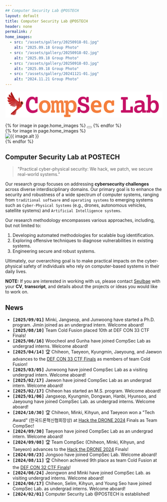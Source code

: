 ```yaml
---
## Computer Security Lab @POSTECH
layout: default
title: Computer Security Lab @POSTECH
header: none
permalink: /
home_images:
  - src: "/assets/gallery/20250918-01.jpg"
    alt: "2025.09.18 Group Photo"
  - src: "/assets/gallery/20250918-02.jpg"
    alt: "2025.09.18 Group Photo"
  - src: "/assets/gallery/20250918-03.jpg"
    alt: "2025.09.18 Group Photo"
  - src: "/assets/gallery/20241121-01.jpg"
    alt: "2024.11.21 Group Photo"
---
```


![CompSec Logo](/assets/logo/compsec-main.png)
<br>

<div id="carouselExampleIndicators" class="carousel slide" data-bs-ride="carousel">
  <div class="carousel-indicators">
    {% for image in page.home_images %}
      <button
        type="button"
        data-bs-target="#carouselExampleIndicators"
        data-bs-slide-to="{{ forloop.index0 }}"
        {% if forloop.first %}class="active" aria-current="true"{% endif %}
        aria-label="Slide {{ forloop.index }}"
      ></button>
    {% endfor %}
  </div>

  <div class="carousel-inner">
    {% for image in page.home_images %}
      <div class="carousel-item {% if forloop.first %}active{% endif %}">
        <img src="{{ image.src | relative_url }}" class="d-block w-100" alt="{{ image.alt }}">
      </div>
    {% endfor %}
  </div>

  <!-- uncomment below if you want prev/next buttons -->
  <!--
  <button class="carousel-control-prev" type="button" data-bs-target="#carouselExampleIndicators" data-bs-slide="prev">
    <span class="carousel-control-prev-icon" aria-hidden="true"></span>
    <span class="visually-hidden">Previous</span>
  </button>
  <button class="carousel-control-next" type="button" data-bs-target="#carouselExampleIndicators" data-bs-slide="next">
    <span class="carousel-control-next-icon" aria-hidden="true"></span>
    <span class="visually-hidden">Next</span>
  </button> -->
</div>

## Computer Security Lab at POSTECH

> "Practical cyber-physical security:
> We hack, we patch, we secure real-world systems."

Our research group focuses on addressing **cybersecurity challenges**
across diverse interdisciplinary domains.
Our primary goal is to enhance the security and robustness
of a wide spectrum of computer systems,
ranging from `traditional software` and `operating systems`
to emerging systems such as
`Cyber-Physical Systems` (e.g., drones, autonomous vehicles, satellite systems)
and `Artificial Intelligence systems`.

Our research methodology encompasses various approaches,
including, but not limited to:
1. Developing automated methodologies for scalable bug identification.
2. Exploring offensive techniques to diagnose vulnerabilities in
existing systems.
3. Engineering secure and robust systems.

Ultimately, our overarching goal is to make practical impacts on
the cyber-physical safety of individuals who rely on computer-based systems
in their daily lives.

**NOTE:** If you are interested in working with us,
      please contact [Seulbae](mailto:seulbae@postech.ac.kr)
      with your **CV**, **transcript**, and details about the projects or ideas
      you would like to work on.

## News

- **<tt>[2025/09/01]</tt>** Minki, Jangseop, and Junwoong have started a Ph.D. program. Jimin joined as an undergrad intern. Welcome aboard!
- **<tt>[2025/08/10]</tt>** Team Cold Fusion placed 10th at DEF CON 33 CTF Finals!
- **<tt>[2025/06/16]</tt>** Woocheol and Gunha have joined CompSec Lab as undergrad interns. Welcome aboard!
- **<tt>[2025/04/14]</tt>** 🏆 Chiheon, Taeyeon, Kyungmin, Jaeyoung, and Jaewon advances to the <a href="https://defcon.org/html/defcon-33/dc-33-index.html">DEF CON 33 CTF Finals</a> as members of team Cold Fusion!
- **<tt>[2025/03/05]</tt>** Junwoong have joined CompSec Lab as a visiting undergrad intern. Welcome aboard!
- **<tt>[2025/02/17]</tt>** Jaewon have joined CompSec Lab as an undergrad intern. Welcome aboard!
- **<tt>[2025/02/17]</tt>** Chiheon has started an M.S. program. Welcome aboard!
- **<tt>[2025/01/06]</tt>** Jangseop, Kyungmin, Dongwan, Hanbi, Hyunsoo, and Jaeyoung have joined CompSec Lab. as undergrad interns. Welcome aboard!
- **<tt>[2024/10/30]</tt>** 🏆 Chiheon, Minki, Kihyun, and Taeyeon won a "Tech Award"
    (한국드론혁신협회장상) at <a href="http://www.hackthedrone.org/index.php">Hack the DRONE 2024</a> Finals as Team CompSec!
- **<tt>[2024/09/30]</tt>** Taeyeon have joined CompSec Lab as an undergrad intern. Welcome aboard!
- **<tt>[2024/09/08]</tt>** 🏆 Team CompSec (Chiheon, Minki, Kihyun, and Taeyeon)
    advances to the <a href="http://www.hackthedrone.org/index.php">Hack the DRONE 2024</a> Finals!
- **<tt>[2024/08/23]</tt>** Jongsoo have joined CompSec Lab. Welcome aboard!
- **<tt>[2024/08/11]</tt>** 🏆 Chiheon achieved 9th place as team Cold Fusion at the
    <a href="https://defcon.org/html/defcon-32/dc-32-index.html">DEF CON 32 CTF Finals</a>!
- **<tt>[2024/06/24]</tt>** Jeongwon and Minki have joined CompSec Lab. as visiting undergrad interns. Welcome aboard!
- **<tt>[2024/06/17]</tt>** Chiheon, Selim, Kihyun, and Young Seo have joined CompSec Lab. as undergrad interns. Welcome aboard!
- **<tt>[2024/02/01]</tt>** Computer Security Lab @POSTECH is established!

<!-- - [Installation]({{ '/docs/installation/' | relative_url }}) -->
<!-- - [Configuration]({{ '/docs/configuration/' | relative_url }}) -->
<!-- - [Markdown]({{ '/docs/markdown/' | relative_url }}) -->

